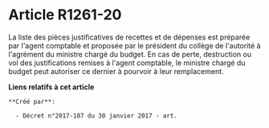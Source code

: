 # Article R1261-20

La liste des pièces justificatives de recettes et de dépenses est préparée par l'agent comptable et proposée par le président
du collège de l'autorité à l'agrément du ministre chargé du budget. En cas de perte, destruction ou vol des justifications
remises à l'agent comptable, le ministre chargé du budget peut autoriser ce dernier à pourvoir à leur remplacement.

**Liens relatifs à cet article**

	**Créé par**:

	  - Décret n°2017-107 du 30 janvier 2017 - art.
